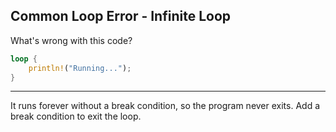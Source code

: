 ## Common Loop Error - Infinite Loop

What's wrong with this code?

```rust
loop {
    println!("Running...");
}
```

---

It runs forever without a break condition, so the program never exits. Add a break condition to exit the loop.

